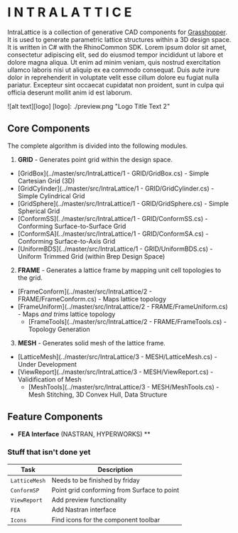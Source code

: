 # I N T R A L A T T I C E 

IntraLattice is a collection of generative CAD components for [Grasshopper](http://www.grasshopper3d.com/). It is used to generate parametric lattice structures within a 3D design space. It is written in C# with the RhinoCommon SDK. Lorem ipsum dolor sit amet, consectetur adipiscing elit, sed do eiusmod tempor incididunt ut labore et dolore magna aliqua. Ut enim ad minim veniam, quis nostrud exercitation ullamco laboris nisi ut aliquip ex ea commodo consequat. Duis aute irure dolor in reprehenderit in voluptate velit esse cillum dolore eu fugiat nulla pariatur. Excepteur sint occaecat cupidatat non proident, sunt in culpa qui officia deserunt mollit anim id est laborum.

![alt text][logo]
[logo]: ./preview.png "Logo Title Text 2"

## Core Components

The complete algorithm is divided into the following modules.

1. **GRID** - Generates point grid within the design space.
  * [GridBox](../master/src/IntraLattice/1 - GRID/GridBox.cs) - Simple Cartesian Grid (3D)
  * [GridCylinder](../master/src/IntraLattice/1 - GRID/GridCylinder.cs) - Simple Cylindrical Grid
  * [GridSphere](../master/src/IntraLattice/1 - GRID/GridSphere.cs) - Simple Spherical Grid
  * [ConformSS](../master/src/IntraLattice/1 - GRID/ConformSS.cs) - Conforming Surface-to-Surface Grid
  * [ConformSA](../master/src/IntraLattice/1 - GRID/ConformSA.cs) - Conforming Surface-to-Axis Grid
  * [UniformBDS](../master/src/IntraLattice/1 - GRID/UniformBDS.cs) - Uniform Trimmed Grid (within Brep Design Space)

2. **FRAME** - Generates a lattice frame by mapping unit cell topologies to the grid.
  * [FrameConform](../master/src/IntraLattice/2 - FRAME/FrameConform.cs) - Maps lattice topology
  * [FrameUniform](../master/src/IntraLattice/2 - FRAME/FrameUniform.cs) - Maps *and trims* lattice topology
    * [FrameTools](../master/src/IntraLattice/2 - FRAME/FrameTools.cs) - Topology Generation

3. **MESH** - Generates solid mesh of the lattice frame.
  * [LatticeMesh](../master/src/IntraLattice/3 - MESH/LatticeMesh.cs) - Under Development
  * [ViewReport](../master/src/IntraLattice/3 - MESH/ViewReport.cs) - Validification of Mesh
    * [MeshTools](../master/src/IntraLattice/3 - MESH/MeshTools.cs) - Mesh Stitching, 3D Convex Hull, Data Structure

## Feature Components

  * **FEA Interface** (NASTRAN, HYPERWORKS)
**



### Stuff that isn't done yet

Task | Description 
--- | --- 
`LatticeMesh` | Needs to be finished by friday
`ConformSP` | Point grid conforming from Surface to point
`ViewReport` | Add preview functionality
`FEA` | Add Nastran interface
`Icons` | Find icons for the component toolbar
